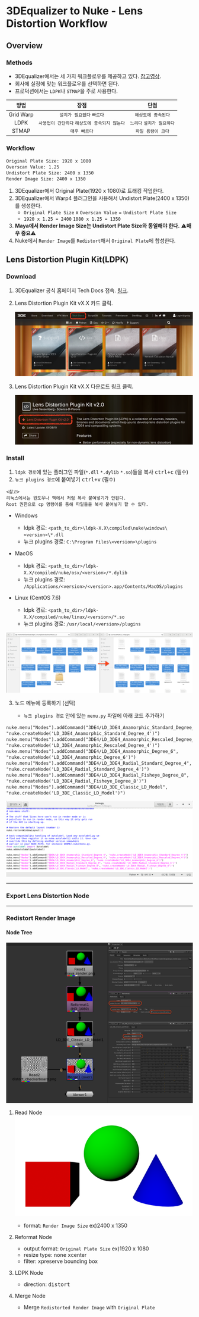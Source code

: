 # 3DEqualizer to Nuke - Lens Distortion Workflow

## Overview

### Methods

- 3DEqualizer에서는 세 가지 워크플로우를 제공하고 있다. [참고영상](https://www.youtube.com/watch?v=khMwtfmynac).
- 회사에 실정에 맞는 워크플로우를 선택하면 된다.
- 프로덕션에서는 `LDPK`나 `STMAP`을 주로 사용한다.

| 방법 | 장점 | 단점 |
| :---: | :---: | :---: |
| Grid Warp | `설치가 필요없다` `빠르다` | `해상도에 종속된다` |
| LDPK | `사용법이 간단하다` `해상도에 종속되지 않는다` | `느리다` `설치가 필요하다` |
| STMAP | `매우 빠르다` | `파일 용량이 크다` |

### Workflow
```
Original Plate Size: 1920 x 1080
Overscan Value: 1.25
Undistort Plate Size: 2400 x 1350
Render Image Size: 2400 x 1350
```

1. 3DEqualizer에서 Original Plate(1920 x 1080)로 트래킹 작업한다.
1. 3DEqualizer에서 Warp4 플러그인을 사용해서 Undistort Plate(2400 x 1350)를 생성한다.
    - `Original Plate Size` x `Overscan Value` = `Undistort Plate Size`
    - `1920 x 1.25 = 2400` `1080 x 1.25 = 1350`
1. **Maya에서 Render Image Size는 Undistort Plate Size와 동일해야 한다.** :warning:**매우 중요**:warning:
1. Nuke에서 `Render Image`를 `Redistort`해서 `Original Plate`에 합성한다.

## Lens Distortion Plugin Kit(LDPK)

### Download

1. 3DEqualizer 공식 홈페이지 Tech Docs 접속. [링크](https://www.3dequalizer.com/index.php?site=tech_docs).

1. Lens Distortion Plugin Kit vX.X 카드 클릭.

    ![nav_ldpk](imgs/nav_ldpk.png)

1. Lens Distortion Plugin Kit vX.X 다운로드 링크 클릭.

    ![download_ldpk](imgs/download_ldpk.png)

### Install

1. `ldpk 경로`에 있는 플러그인 파일(`*.dll` `*.dylib` `*.so`)들을 복사 <kbd>ctrl+c</kbd> (필수)
2. `뉴크 plugins 경로`에 붙여넣기 <kbd>ctrl+v</kbd> (필수)

```
<참고>
리눅스에서는 윈도우나 맥에서 처럼 복사 붙여넣기가 안된다.
Root 권한으로 cp 명령어를 통해 파일들을 복사 붙여넣기 할 수 있다.
```

- Windows
    - ldpk 경로: `<path_to_dir>\ldpk-X.X\compiled\nuke\windows\<version>\*.dll`
    - 뉴크 plugins 경로: `C:\Program Files\<version>\plugins`

- MacOS
    - ldpk 경로: `<path_to_dir>/ldpk-X.X/compiled/nuke/osx/<version>/*.dylib`
    - 뉴크 plugins 경로: `/Applications/<version>/<version>.app/Contents/MacOS/plugins`

- Linux (CentOS 7.6)
    - ldpk 경로: `<path_to_dir>/ldpk-X.X/compiled/nuke/linux/<version>/*.so`
    - 뉴크 plugins 경로: `/usr/local/<version>/plugins`
    
![linux_install_ldpk](imgs/linux_install_ldpk.png)

3. 노드 메뉴에 등록하기 (선택)

    - `뉴크 plugins 경로` 안에 있는 `menu.py` 파일에 아래 코드 추가하기

```
nuke.menu("Nodes").addCommand("3DE4/LD_3DE4_Anamorphic_Standard_Degree_4", "nuke.createNode('LD_3DE4_Anamorphic_Standard_Degree_4')")
nuke.menu("Nodes").addCommand("3DE4/LD_3DE4_Anamorphic_Rescaled_Degree_4", "nuke.createNode('LD_3DE4_Anamorphic_Rescaled_Degree_4')")
nuke.menu("Nodes").addCommand("3DE4/LD_3DE4_Anamorphic_Degree_6", "nuke.createNode('LD_3DE4_Anamorphic_Degree_6')")
nuke.menu("Nodes").addCommand("3DE4/LD_3DE4_Radial_Standard_Degree_4", "nuke.createNode('LD_3DE4_Radial_Standard_Degree_4')")
nuke.menu("Nodes").addCommand("3DE4/LD_3DE4_Radial_Fisheye_Degree_8", "nuke.createNode('LD_3DE4_Radial_Fisheye_Degree_8')")
nuke.menu("Nodes").addCommand("3DE4/LD_3DE_Classic_LD_Model", "nuke.createNode('LD_3DE_Classic_LD_Model')")
```

![node_menu_ldpk](imgs/node_menu_ldpk.png)

---

### Export Lens Distortion Node



---

### Redistort Render Image

#### Node Tree

![nuke_tree](imgs/nuke_tree.png)

1. Read Node    
    ![maya_render](imgs/maya_render.png)
    - format: `Render Image Size` ex)2400 x 1350

1. Reformat Node
    - output format: `Original Plate Size` ex)1920 x 1080
    - resize type: <kbd>none</kbd>  <kbd>x</kbd>center
    - filter: <kbd>x</kbd>preserve bounding box

1. LDPK Node
    - direction: <kbd>distort</kbd>

1. Merge Node
    - Merge `Redistorted Render Image` with `Original Plate`
